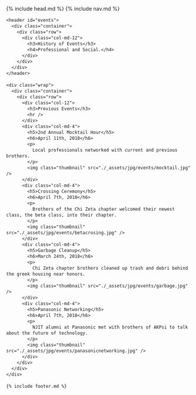 <!DOCTYPE html>
<html>
  <head>
    {% include head.md %}
  </head>

  <body>
  	{% include nav.md %}

    <header id="events">
      <div class="container">
        <div class="row">
          <div class="col-md-12">
            <h3>History of Events</h3>
            <h4>Professional and Social.</h4>
          </div>
        </div>
      </div>
    </header>

    <div class="wrap">
      <div class="container">
        <div class="row">
          <div class="col-12">
            <h3>Previous Events</h3>
            <hr />
          </div>
          <div class="col-md-4">
            <h5>2nd Annual Mocktail Hour</h5>
            <h6>April 11th, 2018</h6>
            <p>
              Local professionals networked with current and previous brothers.
            </p>
            <img class="thumbnail" src="./_assets/jpg/events/mocktail.jpg" />
          </div>
          <div class="col-md-4">
            <h5>Crossing Ceremony</h5>
            <h6>April 7th, 2018</h6>
            <p>
              Brothers of the Chi Zeta chapter welcomed their newest class, the beta class, into their chapter.
            </p>
            <img class="thumbnail" src="./_assets/jpg/events/betacrosing.jpg" />
          </div>
          <div class="col-md-4">
            <h5>Garbage Cleanup</h5>
            <h6>March 24th, 2018</h6>
            <p>
              Chi Zeta chapter brothers cleaned up trash and debri behind the greek housing near honors.
            </p>
            <img class="thumbnail" src="./_assets/jpg/events/garbage.jpg" />
          </div>
          <div class="col-md-4">
            <h5>Panasonic Networking</h5>
            <h6>April 7th, 2018</h6>
            <p>
              NJIT alumni at Panasonic met with brothers of AKPsi to talk about the future of technology.
            </p>
            <img class="thumbnail" src="./_assets/jpg/events/panasonicnetworking.jpg" />
          </div>
        </div>
      </div>
    </div>

    {% include footer.md %}
  </body>

</html>
